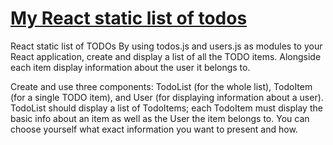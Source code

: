 # [My React static list of todos](https://svitlanatsupryk-jul18.github.io/react_static-list-of-todos/)

React static list of TODOs
By using todos.js and users.js as modules to your React application, create and display a list of all the TODO items. Alongside each item display information about the user it belongs to.

Create and use three components: TodoList (for the whole list), TodoItem (for a single TODO item), and User (for displaying information about a user). TodoList should display a list of TodoItems; each TodoItem must display the basic info about an item as well as the User the item belongs to. You can choose yourself what exact information you want to present and how.
